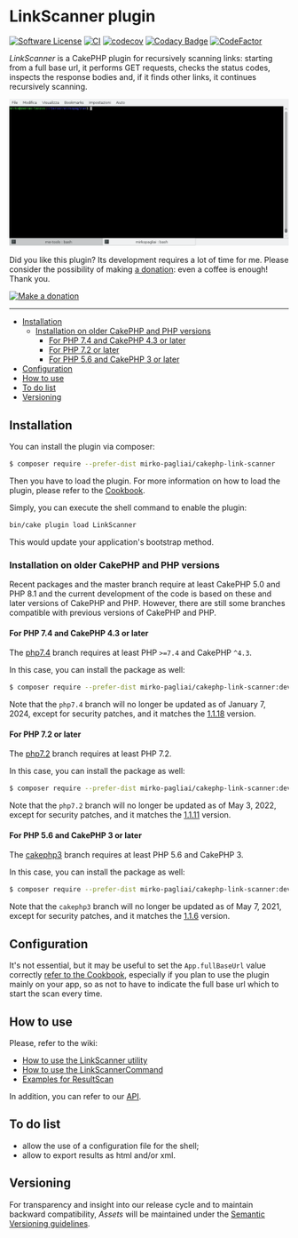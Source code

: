 # LinkScanner plugin

[![Software License](https://img.shields.io/badge/license-MIT-brightgreen.svg?style=flat-square)](LICENSE.txt)
[![CI](https://github.com/mirko-pagliai/cakephp-link-scanner/actions/workflows/ci.yml/badge.svg)](https://github.com/mirko-pagliai/cakephp-link-scanner/actions/workflows/ci.yml)
[![codecov](https://codecov.io/gh/mirko-pagliai/cakephp-link-scanner/branch/master/graph/badge.svg)](https://codecov.io/gh/mirko-pagliai/cakephp-link-scanner)
[![Codacy Badge](https://app.codacy.com/project/badge/Grade/519cd9567f2848b68ed3df0f58f6cfc5)](https://www.codacy.com/gh/mirko-pagliai/cakephp-link-scanner/dashboard?utm_source=github.com&amp;utm_medium=referral&amp;utm_content=mirko-pagliai/cakephp-link-scanner&amp;utm_campaign=Badge_Grade)
[![CodeFactor](https://www.codefactor.io/repository/github/mirko-pagliai/cakephp-link-scanner/badge)](https://www.codefactor.io/repository/github/mirko-pagliai/cakephp-link-scanner)

*LinkScanner* is a CakePHP plugin for recursively scanning links: starting from
a full base url, it performs GET requests, checks the status codes, inspects the
response bodies and, if it finds other links, it continues recursively scanning.

![gif of terminal](https://github.com/mirko-pagliai/cakephp-link-scanner/raw/master/docs/tty.gif)

Did you like this plugin? Its development requires a lot of time for me.
Please consider the possibility of making [a donation](//paypal.me/mirkopagliai):
even a coffee is enough! Thank you.

[![Make a donation](https://www.paypalobjects.com/webstatic/mktg/logo-center/logo_paypal_carte.jpg)](https://paypal.me/mirkopagliai)

***

* [Installation](#installation)
    + [Installation on older CakePHP and PHP versions](#installation-on-older-cakephp-and-php-versions)
        - [For PHP 7.4 and CakePHP 4.3 or later](#for-php-74-and-cakephp-43-or-later)
        - [For PHP 7.2 or later](#for-php-72-or-later)
        - [For PHP 5.6 and CakePHP 3 or later](#for-php-56-and-cakephp-3-or-later)
* [Configuration](#configuration)
* [How to use](#how-to-use)
* [To do list](#to-do-list)
* [Versioning](#versioning)

## Installation
You can install the plugin via composer:
```bash
$ composer require --prefer-dist mirko-pagliai/cakephp-link-scanner
```

Then you have to load the plugin. For more information on how to load the plugin,
please refer to the [Cookbook](https://book.cakephp.org/4.0/en/plugins.html#loading-a-plugin).

Simply, you can execute the shell command to enable the plugin:
```bash
bin/cake plugin load LinkScanner
```
This would update your application's bootstrap method.

### Installation on older CakePHP and PHP versions
Recent packages and the master branch require at least CakePHP 5.0 and PHP 8.1
and the current development of the code is based on these and later versions of
CakePHP and PHP.
However, there are still some branches compatible with previous versions of
CakePHP and PHP.

#### For PHP 7.4 and CakePHP 4.3 or later
The [php7.4](https://github.com/mirko-pagliai/cakephp-link-scanner/tree/php7.4) branch
requires at least PHP `>=7.4` and CakePHP `^4.3`.

In this case, you can install the package as well:
```bash
$ composer require --prefer-dist mirko-pagliai/cakephp-link-scanner:dev-php7.4
```

Note that the `php7.4` branch will no longer be updated as of January 7, 2024,
except for security patches, and it matches the
[1.1.18](https://github.com/mirko-pagliai/cakephp-link-scanner/releases/tag/1.1.18) version.

#### For PHP 7.2 or later
The [php7.2](https://github.com/mirko-pagliai/cakephp-link-scanner/tree/php7.2) branch
requires at least PHP 7.2.

In this case, you can install the package as well:
```bash
$ composer require --prefer-dist mirko-pagliai/cakephp-link-scanner:dev-php7.2
```

Note that the `php7.2` branch will no longer be updated as of May 3, 2022,
except for security patches, and it matches the
[1.1.11](https://github.com/mirko-pagliai/cakephp-link-scanner/releases/tag/1.1.11) version.

#### For PHP 5.6 and CakePHP 3 or later
The [cakephp3](//github.com/mirko-pagliai/cakephp-link-scanner/tree/cakephp3) branch
requires at least PHP 5.6 and CakePHP 3.

In this case, you can install the package as well:
```bash
$ composer require --prefer-dist mirko-pagliai/cakephp-link-scanner:dev-cakephp3
```

Note that the `cakephp3` branch will no longer be updated as of May 7, 2021,
except for security patches, and it matches the
[1.1.6](//github.com/mirko-pagliai/cakephp-link-scanner/releases/tag/1.1.6) version.

## Configuration
It's not essential, but it may be useful to set the `App.fullBaseUrl` value
correctly [refer to the Cookbook](https://book.cakephp.org/4.0/en/development/configuration.html#general-configuration),
especially if you plan to use the plugin mainly on your app, so as not to have
to indicate the full base url which to start the scan every time.

## How to use
Please, refer to the wiki:
*   [How to use the LinkScanner utility](https://github.com/mirko-pagliai/cakephp-link-scanner/wiki/How-to-use-the-LinkScanner-utility)
*   [How to use the LinkScannerCommand](https://github.com/mirko-pagliai/cakephp-link-scanner/wiki/How-to-use-the-LinkScannerCommand)
*   [Examples for ResultScan](https://github.com/mirko-pagliai/cakephp-link-scanner/wiki/Examples-for-ResultScan)

In addition, you can refer to our [API](https://mirko-pagliai.github.io/cakephp-link-scanner).

## To do list
*   allow the use of a configuration file for the shell;
*   allow to export results as html and/or xml.

## Versioning
For transparency and insight into our release cycle and to maintain backward
compatibility, *Assets* will be maintained under the
[Semantic Versioning guidelines](https://semver.org).
